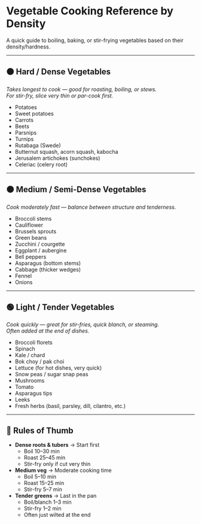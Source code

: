 # Vegetable Cooking Reference by Density

A quick guide to boiling, baking, or stir-frying vegetables based on their density/hardness.  

---

## 🟤 Hard / Dense Vegetables
*Takes longest to cook — good for roasting, boiling, or stews.  
For stir-fry, slice very thin or par-cook first.*

- Potatoes  
- Sweet potatoes  
- Carrots  
- Beets  
- Parsnips  
- Turnips  
- Rutabaga (Swede)  
- Butternut squash, acorn squash, kabocha  
- Jerusalem artichokes (sunchokes)  
- Celeriac (celery root)  

---

## 🟠 Medium / Semi-Dense Vegetables
*Cook moderately fast — balance between structure and tenderness.*

- Broccoli stems  
- Cauliflower  
- Brussels sprouts  
- Green beans  
- Zucchini / courgette  
- Eggplant / aubergine  
- Bell peppers  
- Asparagus (bottom stems)  
- Cabbage (thicker wedges)  
- Fennel  
- Onions  

---

## 🟢 Light / Tender Vegetables
*Cook quickly — great for stir-fries, quick blanch, or steaming.  
Often added at the end of dishes.*

- Broccoli florets  
- Spinach  
- Kale / chard  
- Bok choy / pak choi  
- Lettuce (for hot dishes, very quick)  
- Snow peas / sugar snap peas  
- Mushrooms  
- Tomato  
- Asparagus tips  
- Leeks  
- Fresh herbs (basil, parsley, dill, cilantro, etc.)  

---

## 🔑 Rules of Thumb
- **Dense roots & tubers** → Start first  
  - Boil 10–30 min  
  - Roast 25–45 min  
  - Stir-fry only if cut very thin  
- **Medium veg** → Moderate cooking time  
  - Boil 5–10 min  
  - Roast 15–25 min  
  - Stir-fry 5–7 min  
- **Tender greens** → Last in the pan  
  - Boil/blanch 1–3 min  
  - Stir-fry 1–2 min  
  - Often just wilted at the end  
